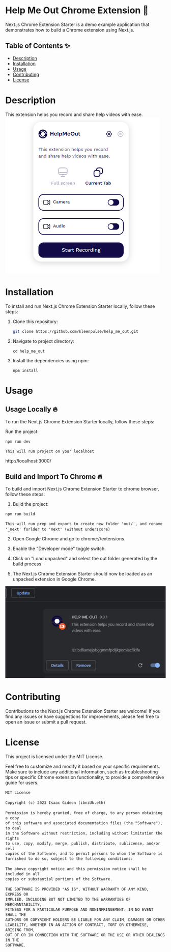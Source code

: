 # Help Me Out Chrome Extension 🚀

Next.js Chrome Extension Starter is a demo example application that demonstrates how to build a Chrome extension using Next.js.

## Table of Contents ✨

- [Description](#description)
- [Installation](#installation)
- [Usage](#usage)
- [Contributing](#contributing)
- [License](#license)

# Description

This extension helps you record and share help videos with ease.
![Preview](Screen1.png)

# Installation

To install and run Next.js Chrome Extension Starter locally, follow these steps:

1. Clone this repository:

   ```bash
   git clone https://github.com/kleenpulse/help_me_out.git
   ```

2. Navigate to project directory:

   ```
   cd help_me_out
   ```

3. Install the dependencies using npm:
   ```
   npm install
   ```

# Usage

## Usage Locally 🔥

To run the Next.js Chrome Extension Starter locally, follow these steps:

Run the project:

```
npm run dev
```

`This will run project on your localhost`

http://localhost:3000/

## Build and Import To Chrome 🔥

To build and import Next.js Chrome Extension Starter to chrome browser, follow these steps:

1. Build the project:

```
npm run build
```

`This will run prep and export to create new folder 'out/', and rename '_next' forlder to 'next' (without underscore)`

2. Open Google Chrome and go to chrome://extensions.

3. Enable the "Developer mode" toggle switch.

4. Click on "Load unpacked" and select the out folder generated by the build process.

5. The Next.js Chrome Extension Starter should now be loaded as an unpacked extension in Google Chrome.

![Preview](screen2.png)

# Contributing

Contributions to the Next.js Chrome Extension Starter are welcome! If you find any issues or have suggestions for improvements, please feel free to open an issue or submit a pull request.

# License

This project is licensed under the MIT License.

Feel free to customize and modify it based on your specific requirements.
Make sure to include any additional information, such as troubleshooting tips or specific
Chrome extension functionality, to provide a comprehensive guide for users.

```
MIT License

Copyright (c) 2023 Isaac Gideon (ibnzUk.eth)

Permission is hereby granted, free of charge, to any person obtaining a copy
of this software and associated documentation files (the "Software"), to deal
in the Software without restriction, including without limitation the rights
to use, copy, modify, merge, publish, distribute, sublicense, and/or sell
copies of the Software, and to permit persons to whom the Software is
furnished to do so, subject to the following conditions:

The above copyright notice and this permission notice shall be included in all
copies or substantial portions of the Software.

THE SOFTWARE IS PROVIDED "AS IS", WITHOUT WARRANTY OF ANY KIND, EXPRESS OR
IMPLIED, INCLUDING BUT NOT LIMITED TO THE WARRANTIES OF MERCHANTABILITY,
FITNESS FOR A PARTICULAR PURPOSE AND NONINFRINGEMENT. IN NO EVENT SHALL THE
AUTHORS OR COPYRIGHT HOLDERS BE LIABLE FOR ANY CLAIM, DAMAGES OR OTHER
LIABILITY, WHETHER IN AN ACTION OF CONTRACT, TORT OR OTHERWISE, ARISING FROM,
OUT OF OR IN CONNECTION WITH THE SOFTWARE OR THE USE OR OTHER DEALINGS IN THE
SOFTWARE.

```
